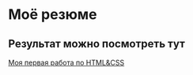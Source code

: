 # Моё резюме

## Результат можно посмотреть тут

[Моя первая работа по HTML&CSS](https://andreydad1.github.io/resume/)
